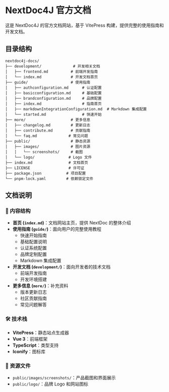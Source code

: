 # NextDoc4J 官方文档

这是 NextDoc4J 的官方文档网站，基于 VitePress 构建，提供完整的使用指南和开发文档。

## 目录结构

```
nextdoc4j-docs/
├── development/              # 开发相关文档
│   ├── frontend.md          # 前端开发指南
│   └── index.md             # 开发文档首页
├── guide/                   # 使用指南
│   ├── authconfiguration.md      # 认证配置
│   ├── basicconfiguration.md     # 基础配置
│   ├── brandconfiguration.md     # 品牌配置
│   ├── index.md                  # 指南首页
│   ├── markdownIntegrationConfiguration.md  # Markdown 集成配置
│   └── started.md                # 快速开始
├── more/                    # 更多信息
│   ├── changelog.md         # 更新日志
│   ├── contribute.md        # 贡献指南
│   └── faq.md              # 常见问题
├── public/                  # 静态资源
│   ├── images/              # 图片资源
│   │   └── screenshots/     # 截图
│   └── logo/               # Logo 文件
├── index.md                # 文档首页
├── LICENSE                 # 许可证
├── package.json           # 项目配置
└── pnpm-lock.yaml         # 依赖锁定文件
```

## 文档说明

### 📖 内容结构

- **首页 (`index.md`)**：文档网站主页，提供 NextDoc 的整体介绍
- **使用指南 (`guide/`)**：面向用户的完整使用教程
    - 快速开始指南
    - 基础配置说明
    - 认证系统配置
    - 品牌定制配置
    - Markdown 集成配置
- **开发文档 (`development/`)**：面向开发者的技术文档
    - 前端开发指南
    - 开发环境搭建
- **更多信息 (`more/`)**：补充资料
    - 版本更新日志
    - 社区贡献指南
    - 常见问题解答

### 🛠️ 技术栈

- **VitePress**：静态站点生成器
- **Vue 3**：前端框架
- **TypeScript**：类型支持
- **Iconify**：图标库

### 📸 资源文件

- `public/images/screenshots/`：产品截图和界面展示
- `public/logo/`：品牌 Logo 和网站图标

